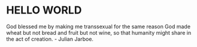 <!DOCTYPE html>
<html>
<head>
<title> Home- Zelda Rosen </title>
</head>
<body>

<h1><b>HELLO WORLD</b></h1>

<p>God blessed me by making me transsexual for the same reason God made wheat but not bread and fruit but not wine, so that humanity might share in the act of creation. - Julian Jarboe.</p>

</body>
</html>
